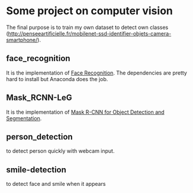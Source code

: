 # Some project on computer vision

The final purpose is to train my own dataset to detect own classes (http://penseeartificielle.fr/mobilenet-ssd-identifier-objets-camera-smartphone/).

## face_recognition

It is the implementation of [Face Recognition](https://github.com/ageitgey/face_recognition). The dependencies are pretty hard to install but Anaconda does the job.

## Mask_RCNN-LeG

It is the implementation of [Mask R-CNN for Object Detection and Segmentation](https://github.com/matterport/Mask_RCNN/).

## person_detection

to detect person quickly with webcam input.

## smile-detection

to detect face and smile when it appears
